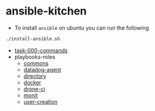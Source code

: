 # ansible-kitchen

- To install `ansible` on ubuntu you can run the following
```bash
./install-ansible.sh
```

- [task-000-commands](task-000-commands)
- playbooks-roles
    - [commons](playbooks/roles/commons)
    - [datadog-agent](playbooks/roles/datadog-agent)
    - [directory](playbooks/roles/directory)
    - [docker](playbooks/roles/docker)
    - [drone-ci](playbooks/roles/drone-ci)
    - [monit](playbooks/roles/monit)
    - [user-creation](playbooks/roles/user)

    
